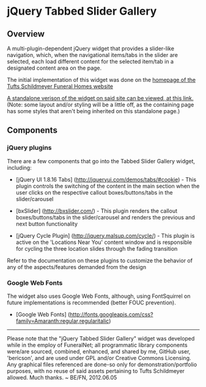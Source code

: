 jQuery Tabbed Slider Gallery
============================

Overview
--------

A multi-plugin-dependent jQuery widget that provides a slider-like navigation, which, when the navigational items/tabs in the slider are selected, each load different content for the selected item/tab in a designated content area on the page.

The initial implementation of this widget was done on the <a target="_blank" href="http://www.tuftsschildmeyer.com/">homepage of the Tufts Schildmeyer Funeral Homes website</a>

<a target="_blank" href="http://www.tuftsschildmeyer.com/tabbed-slider-gallery/jquery-tsg.php">A standalone verison of the widget on said site can be viewed, at this link.</a> (Note: some layout and/or styling will be a little off, as the containing page has some styles that aren't being inherited on this standalone page.)

Components
----------

### jQuery plugins

There are a few components that go into the Tabbed Slider Gallery widget, including:

* [jQuery UI 1.8.16 Tabs] (http://jqueryui.com/demos/tabs/#cookie) - This plugin controls the switching of the content in the main section when the user clicks on the respective callout boxes/buttons/tabs in the slider/carousel

* [bxSlider] (http://bxslider.com/) - 
This plugin renders the callout boxes/buttons/tabs in the slider/carousel and renders the previous and next button functionality
    
* [jQuery Cycle Plugin] (http://jquery.malsup.com/cycle/) - This plugin is active on the 'Locations Near You' content window and is responsible for cycling the three location slides through the fading transition

Refer to the documentation on these plugins to customize the behavior of any of the aspects/features demanded from the design

### Google Web Fonts

The widget also uses Google Web Fonts, although, using FontSquirrel on future implementations is recommended (better FOUC prevention).

* [Google Web Fonts] (http://fonts.googleapis.com/css?family=Amaranth:regular,regularitalic)

---

Please note that the "jQuery Tabbed Slider Gallery" widget was developed while in the employ of FuneralNet; all programmatic library components were/are sourced, combined, enhanced, and shared by me, GitHub user, 'bericson', and are used under GPL and/or Creative Commons Licensing. Any graphical files referenced are done-so only for demonstration/portfolio purposes, with no reuse of said assets pertaining to Tufts Schildmeyer allowed. Much thanks. ~ BE/FN, 2012.06.05</span>

